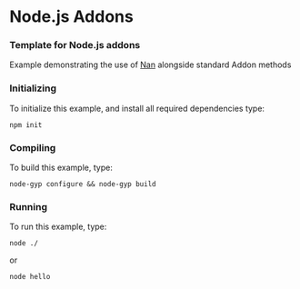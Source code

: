 Node.js Addons
==============

### Template for Node.js addons

Example demonstrating the use of [Nan](https://github.com/nodejs/nan) alongside standard Addon methods

### Initializing

To initialize this example, and install all required dependencies type:

```
npm init
```

### Compiling

To build this example, type:

```
node-gyp configure && node-gyp build
```

### Running

To run this example, type:

```
node ./
```

or

```
node hello
```
